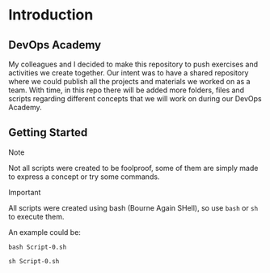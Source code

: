# Introduction
## DevOps Academy
My colleagues and I decided to make this repository to push exercises and activities we create together. Our intent was to have a shared repository where we could publish all the projects and materials we worked on as a team. With time, in this repo there will be added more folders, files and scripts regarding different concepts that we will work on during our DevOps Academy.
## Getting Started
> [!NOTE]
> Not all scripts were created to be foolproof, some of them are simply made to express a concept or try some commands.

> [!IMPORTANT]
> All scripts were created using bash (Bourne Again SHell), so use `bash` or `sh` to execute them.

An example could be:
```
bash Script-0.sh
```
```
sh Script-0.sh
```
